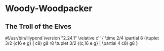 # Woody-Woodpacker

## The Troll of the Elves

#!/usr/bin/lilypond
\version "2.24.1"
\relative c'' {
	\time 2/4
	\partial 8
	(\tuplet 3/2 {c16 e g} | c8) g8 r8
	\tuplet 3/2 {(c,16 e g} | \partial 4 c8) g8
}
